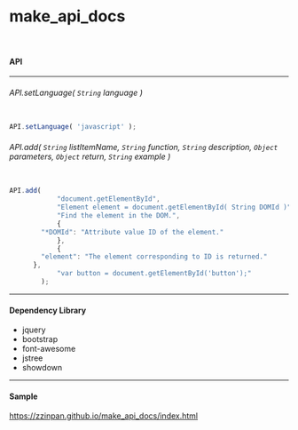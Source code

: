 # make_api_docs

<br>

#### API

***

###### API.setLanguage( `String` language )
```javascript

API.setLanguage( 'javascript' );

```
###### API.add( `String` listItemName, `String` function, `String` description, `Object` parameters, `Object` return, `String` example )
```javascript

API.add( 
			"document.getElementById", 
			"Element element = document.getElementById( String DOMId )",
			"Find the element in the DOM.",
			{
        "*DOMId": "Attribute value ID of the element."
			},
			{
        "element": "The element corresponding to ID is returned."
      },
			"var button = document.getElementById('button');"
		);

```

***

#### Dependency Library
- jquery
- bootstrap
- font-awesome
- jstree
- showdown

***

#### Sample
https://zzinpan.github.io/make_api_docs/index.html
